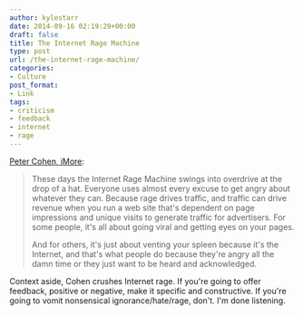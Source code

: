 ```yaml
---
author: kylestarr
date: 2014-09-16 02:19:29+00:00
draft: false
title: The Internet Rage Machine
type: post
url: /the-internet-rage-machine/
categories:
- Culture
post_format:
- Link
tags:
- criticism
- feedback
- internet
- rage
---
```


[Peter Cohen, iMore](http://www.imore.com/nsfw-apple-u2-and-looking-gift-horse-mouth):


<blockquote>These days the Internet Rage Machine swings into overdrive at the drop of a hat. Everyone uses almost every excuse to get angry about whatever they can. Because rage drives traffic, and traffic can drive revenue when you run a web site that's dependent on page impressions and unique visits to generate traffic for advertisers. For some people, it's all about going viral and getting eyes on your pages.

And for others, it's just about venting your spleen because it's the Internet, and that's what people do because they're angry all the damn time or they just want to be heard and acknowledged.</blockquote>


Context aside, Cohen crushes Internet rage. If you're going to offer feedback, positive or negative, make it specific and constructive. If you're going to vomit nonsensical ignorance/hate/rage, don't. I'm done listening.
